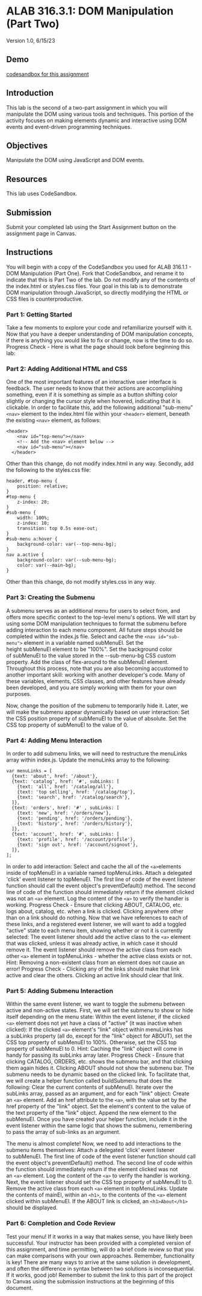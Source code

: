# ALAB 316.3.1: DOM Manipulation (Part Two)

Version 1.0, 6/15/23

## Demo

[codesandbox for this assignment](https://codesandbox.io/p/sandbox/alab-316-1-dom-manipulation-part-two-hk2qgt)

## Introduction

This lab is the second of a two-part assignment in which you will manipulate the DOM using various tools and techniques. This portion of the activity focuses on making elements dynamic and interactive using DOM events and event-driven programming techniques.

## Objectives

Manipulate the DOM using JavaScript and DOM events.

## Resources

This lab uses CodeSandbox.

## Submission

Submit your completed lab using the Start Assignment button on the assignment page in Canvas.

## Instructions

You will begin with a copy of the CodeSandbox you used for ALAB 316.1.1 - DOM Manipulation (Part One). Fork that CodeSandbox, and rename it to indicate that this is Part Two of the lab.
Do not modify any of the contents of the index.html or styles.css files. Your goal in this lab is to demonstrate DOM manipulation through JavaScript, so directly modifying the HTML or CSS files is counterproductive.

### Part 1: Getting Started

Take a few moments to explore your code and refamiliarize yourself with it. Now that you have a deeper understanding of DOM manipulation concepts, if there is anything you would like to fix or change, now is the time to do so.
Progress Check - Here is what the page should look before beginning this lab:

### Part 2: Adding Additional HTML and CSS

One of the most important features of an interactive user interface is feedback. The user needs to know that their actions are accomplishing something, even if it is something as simple as a button shifting color slightly or changing the cursor style when hovered, indicating that it is clickable.
In order to facilitate this, add the following additional "sub-menu" `<nav>` element to the index.html file within your `<header>` element, beneath the existing `<nav>` element, as follows:

```
<header>
	<nav id="top-menu"></nav>
	<!-- Add the <nav> element below -->
	<nav id="sub-menu"></nav>
  </header>
```

Other than this change, do not modify index.html in any way.
Secondly, add the following to the styles.css file:

```
header, #top-menu {
	position: relative;
}
#top-menu {
	z-index: 20;
}
#sub-menu {
	width: 100%;
	z-index: 10;
	transition: top 0.5s ease-out;
}
#sub-menu a:hover {
	background-color: var(--top-menu-bg);
}
nav a.active {
	background-color: var(--sub-menu-bg);
	color: var(--main-bg);
}
```

Other than this change, do not modify styles.css in any way.

### Part 3: Creating the Submenu

A submenu serves as an additional menu for users to select from, and offers more specific context to the top-level menu's options. We will start by using some DOM manipulation techniques to format the submenu before adding interaction to each menu component.
All future steps should be completed within the index.js file.
Select and cache the `<nav id="sub-menu">` element in a variable named subMenuEl.
Set the height subMenuEl element to be "100%".
Set the background color of subMenuEl to the value stored in the --sub-menu-bg CSS custom property.
Add the class of flex-around to the subMenuEl element.
Throughout this process, note that you are also becoming accustomed to another important skill: working with another developer's code. Many of these variables, elements, CSS classes, and other features have already been developed, and you are simply working with them for your own purposes.

Now, change the position of the submenu to temporarily hide it. Later, we will make the submenu appear dynamically based on user interaction:
Set the CSS position property of subMenuEl to the value of absolute.
Set the CSS top property of subMenuEl to the value of 0.

### Part 4: Adding Menu Interaction

In order to add submenu links, we will need to restructure the menuLinks array within index.js. Update the menuLinks array to the following:

```
var menuLinks = [
  {text: 'about', href: '/about'},
  {text: 'catalog', href: '#', subLinks: [
    {text: 'all', href: '/catalog/all'},
    {text: 'top selling', href: '/catalog/top'},
    {text: 'search', href: '/catalog/search'},
  ]},
  {text: 'orders', href: '#' , subLinks: [
    {text: 'new', href: '/orders/new'},
    {text: 'pending', href: '/orders/pending'},
    {text: 'history', href: '/orders/history'},
  ]},
  {text: 'account', href: '#', subLinks: [
    {text: 'profile', href: '/account/profile'},
    {text: 'sign out', href: '/account/signout'},
  ]},
];
```

In order to add interaction:
Select and cache the all of the `<a>`elements inside of topMenuEl in a variable named topMenuLinks.
Attach a delegated 'click' event listener to topMenuEl.
The first line of code of the event listener function should call the event object's preventDefault() method.
The second line of code of the function should immediately return if the element clicked was not an `<a>` element.
Log the content of the `<a>` to verify the handler is working.
Progress Check - Ensure that clicking ABOUT, CATALOG, etc. logs about, catalog, etc. when a link is clicked. Clicking anywhere other than on a link should do nothing.
Now that we have references to each of these links, and a registered event listener, we will want to add a toggled "active" state to each menu item, showing whether or not it is currently selected:
The event listener should add the active class to the `<a>` element that was clicked, unless it was already active, in which case it should remove it.
The event listener should remove the active class from each other `<a>` element in topMenuLinks - whether the active class exists or not.
Hint: Removing a non-existent class from an element does not cause an error!
Progress Check - Clicking any of the links should make that link active and clear the others. Clicking an active link should clear that link.

### Part 5: Adding Submenu Interaction

Within the same event listener, we want to toggle the submenu between active and non-active states. First, we will set the submenu to show or hide itself depending on the menu state:
Within the event listener, if the clicked `<a>` element does not yet have a class of "active" (it was inactive when clicked):
If the clicked `<a>` element's "link" object within menuLinks has a subLinks property (all do, except for the "link" object for ABOUT), set the CSS top property of subMenuEl to 100%.
Otherwise, set the CSS top property of subMenuEl to 0.
Hint: Caching the "link" object will come in handy for passing its subLinks array later.
Progress Check - Ensure that clicking CATALOG, ORDERS, etc. shows the submenu bar, and that clicking them again hides it. Clicking ABOUT should not show the submenu bar.
The submenu needs to be dynamic based on the clicked link. To facilitate that, we will create a helper function called buildSubmenu that does the following:
Clear the current contents of subMenuEl.
Iterate over the subLinks array, passed as an argument, and for each "link" object:
Create an `<a>` element.
Add an href attribute to the `<a>`, with the value set by the href property of the "link" object.
Set the element's content to the value of the text property of the "link" object.
Append the new element to the subMenuEl.
Once you have created your helper function, include it in the event listener within the same logic that shows the submenu, remembering to pass the array of sub-links as an argument.

The menu is almost complete! Now, we need to add interactions to the submenu items themselves:
Attach a delegated 'click' event listener to subMenuEl.
The first line of code of the event listener function should call the event object's preventDefault() method.
The second line of code within the function should immediately return if the element clicked was not an `<a>` element.
Log the content of the `<a>` to verify the handler is working.
Next, the event listener should set the CSS top property of subMenuEl to 0.
Remove the active class from each `<a>` element in topMenuLinks.
Update the contents of mainEl, within an `<h1>`, to the contents of the `<a>` element clicked within subMenuEl.
If the ABOUT link is clicked, an `<h1>About</h1>` should be displayed.

### Part 6: Completion and Code Review

Test your menu! If it works in a way that makes sense, you have likely been successful. Your instructor has been provided with a completed version of this assignment, and time permitting, will do a brief code review so that you can make comparisons with your own approaches.
Remember, functionality is key! There are many ways to arrive at the same solution in development, and often the difference in syntax between two solutions is inconsequential. If it works, good job!
Remember to submit the link to this part of the project to Canvas using the submission instructions at the beginning of this document.
